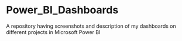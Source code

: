 # Power_BI_Dashboards
A repository having screenshots and description of my dashboards on different projects in Microsoft Power BI
